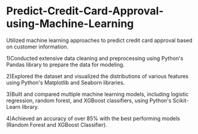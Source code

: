 # Predict-Credit-Card-Approval-using-Machine-Learning
Utilized machine learning approaches to predict credit card approval based on customer information.

1)Conducted extensive data cleaning and preprocessing using Python's Pandas library to prepare the data for modeling.

2)Explored the dataset and visualized the distributions of various features using Python's Matplotlib and Seaborn libraries.

3)Built and compared multiple machine learning models, including logistic regression, random forest, and XGBoost classifiers, using Python's Scikit-Learn library.

4)Achieved an accuracy of over 85% with the best performing models (Random Forest and XGBoost Classifier).
